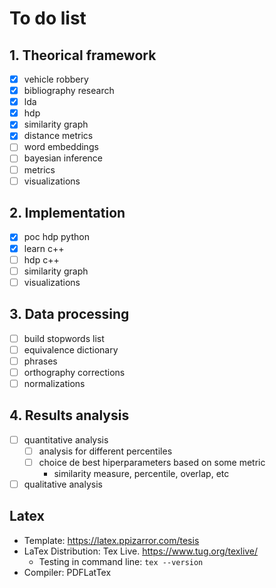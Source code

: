 # To do list

## 1. Theorical framework
- [x] vehicle robbery
- [x] bibliography research
- [x] lda
- [x] hdp
- [x] similarity graph
- [x] distance metrics
- [ ] word embeddings
- [ ] bayesian inference
- [ ] metrics
- [ ] visualizations
## 2. Implementation
- [x] poc hdp python
- [x] learn c++
- [ ] hdp c++
- [ ] similarity graph
- [ ] visualizations
## 3. Data processing
- [ ] build stopwords list
- [ ] equivalence dictionary
- [ ] phrases
- [ ] orthography corrections
- [ ] normalizations
## 4. Results analysis
- [ ] quantitative analysis
  - [ ] analysis for different percentiles
  - [ ] choice de best hiperparameters based on some metric
    - similarity measure, percentile, overlap, etc
- [ ] qualitative analysis

## Latex
- Template: https://latex.ppizarror.com/tesis
- LaTex Distribution: Tex Live. https://www.tug.org/texlive/
  - Testing in command line: `tex --version`
- Compiler: PDFLatTex

